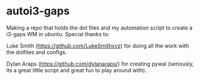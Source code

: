# autoi3-gaps

Making a repo that holds the dot files and my automation script to create a i3-gaps WM in ubuntu. Special thanks to:

Luke Smith (https://github.com/LukeSmithxyz) for doing all the work with the dotfiles and configs.

Dylan Araps (https://github.com/dylanaraps/) for creating pywal (seriously, its a great little script and great fun to play around with).

